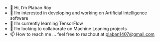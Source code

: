 - 👋 Hi, I’m Plaban Roy
- 👀 I’m interested in developing and working on Artificial Intelligence software
- 🌱 I’m currently learning TensorFlow
- 💞️ I’m looking to collaborate on Machine Leaning projects
- 📫 How to reach me ... feel free to reachout at plaban1407@gmail.com 

<!---
plaban1407/plaban1407 is a ✨ special ✨ repository because its `README.md` (this file) appears on your GitHub profile.
You can click the Preview link to take a look at your changes.
--->

